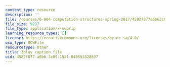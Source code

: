```yaml
---
content_type: resource
description: ''
file: /courses/6-004-computation-structures-spring-2017/4582f877a6b63c091521040553328837_VdLJMPppocU.srt
file_size: 9237
file_type: application/x-subrip
learning_resource_types: []
license: https://creativecommons.org/licenses/by-nc-sa/4.0/
ocw_type: OCWFile
resourcetype: Other
title: 3play caption file
uid: 4582f877-a6b6-3c09-1521-040553328837
---
```

